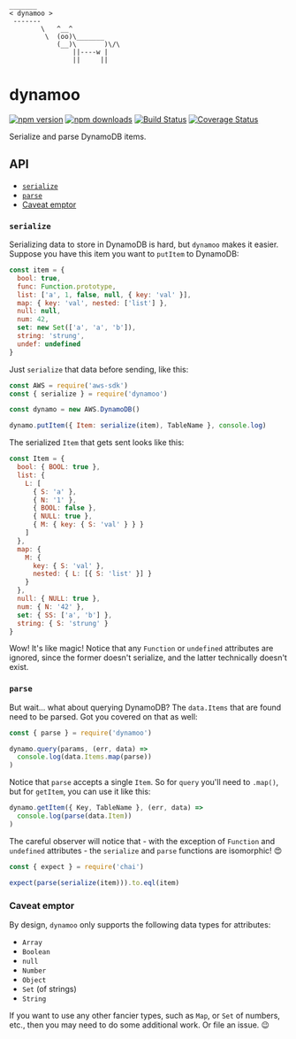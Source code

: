```
_______
< dynamoo >
 -------
        \   ^__^
         \  (oo)\_______
            (__)\       )\/\
                ||----w |
                ||     ||
```

# dynamoo
[![npm version](https://img.shields.io/npm/v/dynamoo.svg)](https://www.npmjs.com/package/dynamoo)
[![npm downloads](https://img.shields.io/npm/dm/dynamoo.svg)](https://www.npmjs.com/package/dynamoo)
[![Build Status](https://travis-ci.org/articulate/dynamoo.svg?branch=master)](https://travis-ci.org/articulate/dynamoo)
[![Coverage Status](https://coveralls.io/repos/github/articulate/dynamoo/badge.svg?branch=master)](https://coveralls.io/github/articulate/dynamoo?branch=master)

Serialize and parse DynamoDB items.

## API

- [`serialize`](#serialize)
- [`parse`](#parse)
- [Caveat emptor](#caveat-emptor)

### `serialize`

Serializing data to store in DynamoDB is hard, but `dynamoo` makes it easier.  Suppose you have this item you want to `putItem` to DynamoDB:

```js
const item = {
  bool: true,
  func: Function.prototype,
  list: ['a', 1, false, null, { key: 'val' }],
  map: { key: 'val', nested: ['list'] },
  null: null,
  num: 42,
  set: new Set(['a', 'a', 'b']),
  string: 'strung',
  undef: undefined
}
```

Just `serialize` that data before sending, like this:

```js
const AWS = require('aws-sdk')
const { serialize } = require('dynamoo')

const dynamo = new AWS.DynamoDB()

dynamo.putItem({ Item: serialize(item), TableName }, console.log)
```

The serialized `Item` that gets sent looks like this:

```js
const Item = {
  bool: { BOOL: true },
  list: {
    L: [
      { S: 'a' },
      { N: '1' },
      { BOOL: false },
      { NULL: true },
      { M: { key: { S: 'val' } } }
    ]
  },
  map: {
    M: {
      key: { S: 'val' },
      nested: { L: [{ S: 'list' }] }
    }
  },
  null: { NULL: true },
  num: { N: '42' },
  set: { SS: ['a', 'b'] },
  string: { S: 'strung' }
}
```

Wow!  It's like magic!  Notice that any `Function` or `undefined` attributes are ignored, since the former doesn't serialize, and the latter technically doesn't exist.

### `parse`

But wait... what about querying DynamoDB?  The `data.Items` that are found need to be parsed.  Got you covered on that as well:

```js
const { parse } = require('dynamoo')

dynamo.query(params, (err, data) =>
  console.log(data.Items.map(parse))
)
```

Notice that `parse` accepts a single `Item`.  So for `query` you'll need to `.map()`, but for `getItem`, you can use it like this:

```js
dynamo.getItem({ Key, TableName }, (err, data) =>
  console.log(parse(data.Item))
)
```

The careful observer will notice that - with the exception of `Function` and `undefined` attributes - the `serialize` and `parse` functions are isomorphic!  :heart_eyes:

```js
const { expect } = require('chai')

expect(parse(serialize(item))).to.eql(item)
```

### Caveat emptor

By design, `dynamoo` only supports the following data types for attributes:

  - `Array`
  - `Boolean`
  - `null`
  - `Number`
  - `Object`
  - `Set` (of strings)
  - `String`

If you want to use any other fancier types, such as `Map`, or `Set` of numbers, etc., then you may need to do some additional work.  Or file an issue.  :wink:
